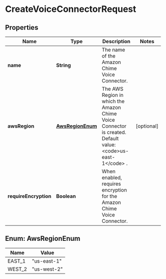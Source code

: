 

# CreateVoiceConnectorRequest


## Properties

| Name | Type | Description | Notes |
|------------ | ------------- | ------------- | -------------|
|**name** | **String** | The name of the Amazon Chime Voice Connector. |  |
|**awsRegion** | [**AwsRegionEnum**](#AwsRegionEnum) |  The AWS Region in which the Amazon Chime Voice Connector is created. Default value: &lt;code&gt;us-east-1&lt;/code&gt; .  |  [optional] |
|**requireEncryption** | **Boolean** | When enabled, requires encryption for the Amazon Chime Voice Connector. |  |



## Enum: AwsRegionEnum

| Name | Value |
|---- | -----|
| EAST_1 | &quot;us-east-1&quot; |
| WEST_2 | &quot;us-west-2&quot; |



